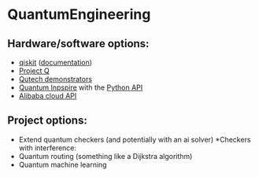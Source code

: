 # QuantumEngineering
## Hardware/software options:
- [qiskit](https://www.ibm.com/quantum/qiskit) ([documentation](https://docs.quantum.ibm.com/guides))
- [Project Q](https://my.projectq.co/)
- [Qutech demonstrators](https://qutech.nl/demonstrators/)
- [Quantum Inpspire](https://www.quantum-inspire.com/) with the [Python API](https://www.quantum-inspire.com/kbase/low-level-api/)
- [Alibaba cloud API](https://github.com/alibaba/acqdp)

## Project options:
- Extend quantum checkers (and potentially with an ai solver)
  *Checkers with interference:
- Quantum routing (something like a Dijkstra algorithm)
- Quantum machine learning
